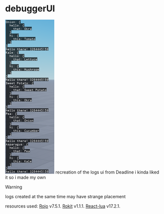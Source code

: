 # debuggerUI
<img src="/repository/TestDisplay.png"/>
recreation of the logs ui from Deadline
i kinda liked it so i made my own

> [!WARNING]
> logs created at the same time may have strange placement

resources used:
[Rojo](https://github.com/rojo-rbx/rojo) v7.5.1.
[Rokit](https://github.com/rojo-rbx/rokit) v1.1.1.
[React-lua](https://github.com/jsdotlua/react-lua) v17.2.1.
